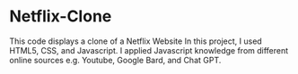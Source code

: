 # Netflix-Clone
This code displays a clone of a Netflix Website
In this project, I used HTML5, CSS, and Javascript.
I applied Javascript knowledge from different online sources e.g. Youtube, Google Bard, and Chat GPT.

